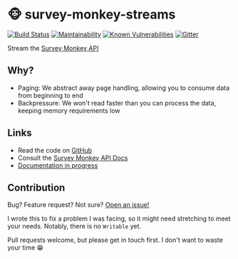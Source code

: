 # 🐵 survey-monkey-streams

[![Build Status](http://travis-ci.org/aaronjameslang/survey-monkey-streams.svg?branch=master)](//travis-ci.org/aaronjameslang/survey-monkey-streams)
[![Maintainability](http://api.codeclimate.com/v1/badges/8a959084f74b5a86c453/maintainability)](//codeclimate.com/github/aaronjameslang/survey-monkey-streams/maintainability)
[![Known Vulnerabilities](http://snyk.io/test/github/aaronjameslang/survey-monkey-streams/badge.svg)](//snyk.io/test/github/aaronjameslang/survey-monkey-streams)
[![Gitter](http://badges.gitter.im/aaronjameslang/survey-monkey-streams.svg)](//gitter.im/aaronjameslang/survey-monkey-streams)

Stream the [Survey Monkey API](//developer.surveymonkey.com/api/v3/)

## Why?

  - Paging: We abstract away page handling, allowing you to consume data from beginning to end
  - Backpressure: We won't read faster than you can process the data, keeping memory requirements low

## Links

  - Read the code on [GitHub](//github.com/aaronjameslang/survey-monkey-streams)
  - Consult the [Survey Monkey API Docs](//developer.surveymonkey.com/api/v3/)
  - [Documentation in progress](//aaronjameslang.com/survey-monkey-streams)
  

## Contribution

Bug? Feature request? Not sure? [Open an issue!](//github.com/aaronjameslang/survey-monkey-streams/issues/new)

I wrote this to fix a problem I was facing, so it might need stretching to meet your needs. Notably, there is no `Writable` yet.

Pull requests welcome, but please get in touch first. I don't want to waste your time 😁
